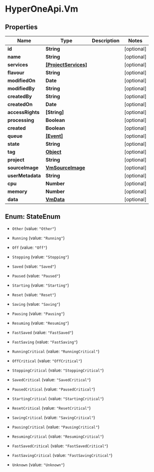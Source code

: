 # HyperOneApi.Vm

## Properties
Name | Type | Description | Notes
------------ | ------------- | ------------- | -------------
**id** | **String** |  | [optional] 
**name** | **String** |  | [optional] 
**services** | [**[ProjectServices]**](ProjectServices.md) |  | [optional] 
**flavour** | **String** |  | [optional] 
**modifiedOn** | **Date** |  | [optional] 
**modifiedBy** | **String** |  | [optional] 
**createdBy** | **String** |  | [optional] 
**createdOn** | **Date** |  | [optional] 
**accessRights** | **[String]** |  | [optional] 
**processing** | **Boolean** |  | [optional] 
**created** | **Boolean** |  | [optional] 
**queue** | [**[Event]**](Event.md) |  | [optional] 
**state** | **String** |  | [optional] 
**tag** | [**Object**](.md) |  | [optional] 
**project** | **String** |  | [optional] 
**sourceImage** | [**VmSourceImage**](VmSourceImage.md) |  | [optional] 
**userMetadata** | **String** |  | [optional] 
**cpu** | **Number** |  | [optional] 
**memory** | **Number** |  | [optional] 
**data** | [**VmData**](VmData.md) |  | [optional] 


<a name="StateEnum"></a>
## Enum: StateEnum


* `Other` (value: `"Other"`)

* `Running` (value: `"Running"`)

* `Off` (value: `"Off"`)

* `Stopping` (value: `"Stopping"`)

* `Saved` (value: `"Saved"`)

* `Paused` (value: `"Paused"`)

* `Starting` (value: `"Starting"`)

* `Reset` (value: `"Reset"`)

* `Saving` (value: `"Saving"`)

* `Pausing` (value: `"Pausing"`)

* `Resuming` (value: `"Resuming"`)

* `FastSaved` (value: `"FastSaved"`)

* `FastSaving` (value: `"FastSaving"`)

* `RunningCritical` (value: `"RunningCritical"`)

* `OffCritical` (value: `"OffCritical"`)

* `StoppingCritical` (value: `"StoppingCritical"`)

* `SavedCritical` (value: `"SavedCritical"`)

* `PausedCritical` (value: `"PausedCritical"`)

* `StartingCritical` (value: `"StartingCritical"`)

* `ResetCritical` (value: `"ResetCritical"`)

* `SavingCritical` (value: `"SavingCritical"`)

* `PausingCritical` (value: `"PausingCritical"`)

* `ResumingCritical` (value: `"ResumingCritical"`)

* `FastSavedCritical` (value: `"FastSavedCritical"`)

* `FastSavingCritical` (value: `"FastSavingCritical"`)

* `Unknown` (value: `"Unknown"`)




